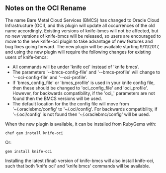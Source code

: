 ## Notes on the OCI Rename

The name Bare Metal Cloud Services (BMCS) has changed to Oracle Cloud Infrastructure (OCI), and this plugin will update all occurrences of the old name accordingly. Existing versions of knife-bmcs will not be affected, but no new versions of knife-bmcs will be released, so users are encouraged to move to the new knife-oci plugin to take advantage of new features and bug fixes going forward. The new plugin will be available starting 9/11/2017, and using the new plugin will require the following changes for existing users of knife-bmcs:

* All commands will be under 'knife oci' instead of 'knife bmcs'.
* The parameters '--bmcs-config-file' and '--bmcs-profile' will change to '--oci-config-file' and '--oci-profile'.
* If 'bmcs_config_file' or 'bmcs_profile' is used in your knife config file, then these should be changed to 'oci_config_file' and 'oci_profile'. However, for backwards compatibility, if the 'oci_' parameters are not found then the BMCS versions will be used.
* The default location for the the config file will move from '~/.oraclebmc/config' to '~/.oci/config'. For backwards compatibility, if '~/.oci/config' is not found then '~/.oraclebmc/config' will be used.

When the new plugin is available, it can be installed from RubyGems with:

    chef gem install knife-oci

Or:

    gem install knife-oci

Installing the latest (final) version of knife-bmcs will also install knife-oci, such that both 'knife oci' and 'knife bmcs' commands will be available.
